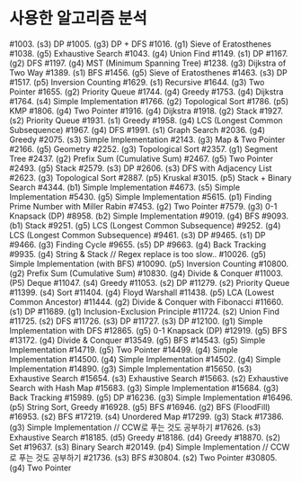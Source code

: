 # 사용한 알고리즘 분석

#1003. (s3) DP
#1005. (g3) DP + DFS
#1016. (g1) Sieve of Eratosthenes
#1038. (g5) Exhaustive Search
#1043. (g4) Union Find
#1149. (s1) DP
#1167. (g2) DFS
#1197. (g4) MST (Minimum Spanning Tree)
#1238. (g3) Dijkstra of Two Way
#1389. (s1) BFS
#1456. (g5) Sieve of Eratosthenes
#1463. (s3) DP
#1517. (p5) Inversion Counting
#1629. (s1) Recursive
#1644. (g3) Two Pointer
#1655. (g2) Priority Queue
#1744. (g4) Greedy
#1753. (g4) Dijkstra
#1764. (s4) Simple Implementation
#1766. (g2) Topological Sort
#1786. (p5) KMP
#1806. (g4) Two Pointer
#1916. (g4) Dijkstra
#1918. (g2) Stack
#1927. (s2) Priority Queue
#1931. (s1) Greedy
#1958. (g4) LCS (Longest Common Subsequence)
#1967. (g4) DFS
#1991. (s1) Graph Search
#2036. (g4) Greedy
#2075. (s3) Simple Implementation
#2143. (g3) Map & Two Pointer
#2166. (g5) Geometry
#2252. (g3) Topological Sort
#2357. (g1) Segment Tree
#2437. (g2) Prefix Sum (Cumulative Sum)
#2467. (g5) Two Pointer
#2493. (g5) Stack
#2579. (s3) DP
#2606. (s3) DFS with Adjacency List
#2623. (g3) Topological Sort
#2887. (p5) Kruskal
#3015. (p5) Stack + Binary Search
#4344. (b1) Simple Implementation
#4673. (s5) Simple Implementation
#5430. (g5) Simple Implementation
#5615. (p1) Finding Prime Number with Miller Rabin
#7453. (g2) Two Pointer
#7579. (g3) 0-1 Knapsack (DP)
#8958. (b2) Simple Implementation
#9019. (g4) BFS
#9093. (b1) Stack
#9251. (g5) LCS (Longest Common Subsequence)
#9252. (g4) LCS (Longest Common Subsequence)
#9461. (s3) DP
#9465. (s1) DP
#9466. (g3) Finding Cycle
#9655. (s5) DP
#9663. (g4) Back Tracking
#9935. (g4) String & Stack // Regex replace is too slow..
#10026. (g5) Simple Implementation (with BFS)
#10090. (p5) Inversion Counting
#10800. (g2) Prefix Sum (Cumulative Sum)
#10830. (g4) Divide & Conquer
#11003. (P5) Deque
#11047. (s4) Greedy
#11053. (s2) DP
#11279. (s2) Priority Queue
#11399. (s4) Sort
#11404. (g4) Floyd Warshall
#11438. (p5) LCA (Lowest Common Ancestor)
#11444. (g2) Divide & Conquer with Fibonacci
#11660. (s1) DP
#11689. (g1) Inclusion-Exclusion Principle
#11724. (s2) Union Find
#11725. (s2) DFS
#11726. (s3) DP
#11727. (s3) DP
#12100. (g1) Simple Implementation with DFS
#12865. (g5) 0-1 Knapsack (DP)
#12919. (g5) BFS
#13172. (g4) Divide & Conquer
#13549. (g5) BFS
#14543. (g5) Simple Implementation
#14719. (g5) Two Pointer
#14499. (g4) Simple Implementation
#14500. (g4) Simple Implementation
#14502. (g4) Simple Implementation
#14890. (g3) Simple Implementation
#15650. (s3) Exhaustive Search
#15654. (s3) Exhaustive Search
#15663. (s2) Exhaustive Search with Hash Map
#15683. (g3) Simple Implementation
#15684. (g3) Back Tracking
#15989. (g5) DP
#16236. (g3) Simple Implementation
#16496. (p5) String Sort, Greedy
#16928. (g5) BFS
#16946. (g2) BFS (FloodFill)
#16953. (s2) BFS
#17219. (s4) Unordered Map
#17299. (g3) Stack
#17386. (g3) Simple Implementation // CCW로 푸는 것도 공부하기
#17626. (s3) Exhaustive Search
#18185. (d5) Greedy
#18186. (d4) Greedy
#18870. (s2) Set
#19637. (s3) Binary Search
#20149. (p4) Simple Implementation // CCW로 푸는 것도 공부하기
#21736. (s3) BFS
#30804. (s2) Two Pointer
#30805. (g4) Two Pointer
